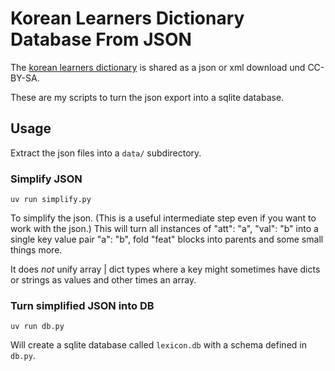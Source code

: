 # Korean Learners Dictionary Database From JSON

The [korean learners dictionary](https://krdict.korean.go.kr/openApi/openApiInfo) is shared as a json or xml download und CC-BY-SA.

These are my scripts to turn the json export into a sqlite database.

## Usage

Extract the json files into a `data/` subdirectory.

### Simplify JSON

`uv run simplify.py`

To simplify the json. (This is a useful intermediate step even if you want to work with the json.)
This will turn all instances of "att": "a", "val": "b" into a single key value pair "a": "b", fold "feat" blocks into parents and some small things more.

It does *not* unify array | dict types where a key might sometimes have dicts or strings as values and other times an array. 

### Turn simplified JSON into DB

`uv run db.py`

Will create a sqlite database called `lexicon.db` with a schema defined in `db.py`.